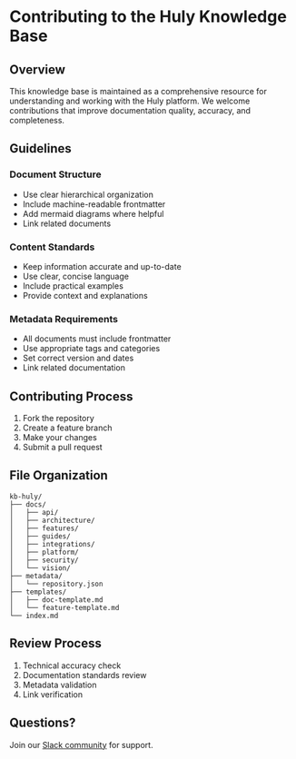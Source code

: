 # Contributing to the Huly Knowledge Base

## Overview

This knowledge base is maintained as a comprehensive resource for understanding and working with the Huly platform. We welcome contributions that improve documentation quality, accuracy, and completeness.

## Guidelines

### Document Structure
- Use clear hierarchical organization
- Include machine-readable frontmatter
- Add mermaid diagrams where helpful
- Link related documents

### Content Standards
- Keep information accurate and up-to-date
- Use clear, concise language
- Include practical examples
- Provide context and explanations

### Metadata Requirements
- All documents must include frontmatter
- Use appropriate tags and categories
- Set correct version and dates
- Link related documentation

## Contributing Process

1. Fork the repository
2. Create a feature branch
3. Make your changes
4. Submit a pull request

## File Organization

```
kb-huly/
├── docs/
│   ├── api/
│   ├── architecture/
│   ├── features/
│   ├── guides/
│   ├── integrations/
│   ├── platform/
│   ├── security/
│   └── vision/
├── metadata/
│   └── repository.json
├── templates/
│   ├── doc-template.md
│   └── feature-template.md
└── index.md
```

## Review Process

1. Technical accuracy check
2. Documentation standards review
3. Metadata validation
4. Link verification

## Questions?

Join our [Slack community](https://huly.link/slack) for support.
